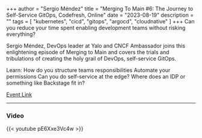 +++
author = "Sergio Méndez"
title = "Merging To Main #6: The Journey to Self-Service GitOps, Codefresh, Online"
date = "2023-08-19"
description = ""
tags = [
    "kubernetes",
    "cicd",
    "gitops",
    "argocd",
    "cloudnative"
]
+++
Can you reduce your time spent enabling development teams without risking everything?

Sergio Méndez, DevOps leader at Yalo and CNCF Ambassador joins this enlightening episode of Merging to Main and covers the trials and tribulations of creating the holy grail of DevOps, self-service GitOps.

Learn:
How do you structure teams responsibilities
Automate your permissions
Can you do self-service at the edge?
Where does an IDP or something like Backstage fit in?

[Event Link](https://codefresh.io/events/merging-to-main-6-the-journey-to-self-service-gitops/)
<!--more-->
---
### Video

{{< youtube pE6Xxe3Vc4w >}}